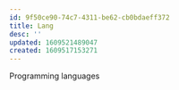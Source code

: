 ```yaml
---
id: 9f50ce90-74c7-4311-be62-cb0bdaeff372
title: Lang
desc: ''
updated: 1609521489047
created: 1609517153271
---
```


Programming languages

